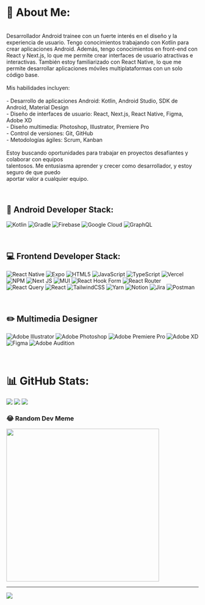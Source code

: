 # 💫 About Me:
<br>Desarrollador Android trainee con un fuerte interés en el diseño y la experiencia de usuario. Tengo conocimientos trabajando con Kotlin para crear aplicaciones Android. Además, tengo conocimientos en front-end con React y Next.js, lo que me permite crear interfaces de usuario atractivas e interactivas. También estoy familiarizado con React Native, lo que me permite desarrollar aplicaciones móviles multiplataformas con un solo código base.<br><br>Mis habilidades incluyen:<br><br>- Desarrollo de aplicaciones Android: Kotlin, Android Studio, SDK de Android, Material Design<br>- Diseño de interfaces de usuario: React, Next.js, React Native, Figma, Adobe XD<br>- Diseño multimedia: Photoshop, Illustrator, Premiere Pro<br>- Control de versiones: Git, GitHub<br>- Metodologías ágiles: Scrum, Kanban<br><br>Estoy buscando oportunidades para trabajar en proyectos desafiantes y colaborar con equipos<br>talentosos. Me entusiasma aprender y crecer como desarrollador, y estoy seguro de que puedo <br>aportar valor a cualquier equipo.

<br>

## 📱 Android Developer Stack:
![Kotlin](https://img.shields.io/badge/kotlin-%237F52FF.svg?style=for-the-badge&logo=kotlin&logoColor=white) ![Gradle](https://img.shields.io/badge/Gradle-02303A.svg?style=for-the-badge&logo=Gradle&logoColor=white) ![Firebase](https://img.shields.io/badge/firebase-%23039BE5.svg?style=for-the-badge&logo=firebase) ![Google Cloud](https://img.shields.io/badge/GoogleCloud-%234285F4.svg?style=for-the-badge&logo=google-cloud&logoColor=white)      ![GraphQL](https://img.shields.io/badge/-GraphQL-E10098?style=for-the-badge&logo=graphql&logoColor=white)

<br>


## 💻 Frontend Developer Stack:
 ![React Native](https://img.shields.io/badge/react_native-%2320232a.svg?style=for-the-badge&logo=react&logoColor=%2361DAFB) ![Expo](https://img.shields.io/badge/expo-1C1E24?style=for-the-badge&logo=expo&logoColor=#D04A37) ![HTML5](https://img.shields.io/badge/html5-%23E34F26.svg?style=for-the-badge&logo=html5&logoColor=white) ![JavaScript](https://img.shields.io/badge/javascript-%23323330.svg?style=for-the-badge&logo=javascript&logoColor=%23F7DF1E)  ![TypeScript](https://img.shields.io/badge/typescript-%23007ACC.svg?style=for-the-badge&logo=typescript&logoColor=white)   ![Vercel](https://img.shields.io/badge/vercel-%23000000.svg?style=for-the-badge&logo=vercel&logoColor=white) ![NPM](https://img.shields.io/badge/NPM-%23CB3837.svg?style=for-the-badge&logo=npm&logoColor=white) ![Next JS](https://img.shields.io/badge/Next-black?style=for-the-badge&logo=next.js&logoColor=white) ![MUI](https://img.shields.io/badge/MUI-%230081CB.svg?style=for-the-badge&logo=mui&logoColor=white) ![React Hook Form](https://img.shields.io/badge/React%20Hook%20Form-%23EC5990.svg?style=for-the-badge&logo=reacthookform&logoColor=white) ![React Router](https://img.shields.io/badge/React_Router-CA4245?style=for-the-badge&logo=react-router&logoColor=white) ![React Query](https://img.shields.io/badge/-React%20Query-FF4154?style=for-the-badge&logo=react%20query&logoColor=white) ![React](https://img.shields.io/badge/react-%2320232a.svg?style=for-the-badge&logo=react&logoColor=%2361DAFB) ![TailwindCSS](https://img.shields.io/badge/tailwindcss-%2338B2AC.svg?style=for-the-badge&logo=tailwind-css&logoColor=white) ![Yarn](https://img.shields.io/badge/yarn-%232C8EBB.svg?style=for-the-badge&logo=yarn&logoColor=white)    ![Notion](https://img.shields.io/badge/Notion-%23000000.svg?style=for-the-badge&logo=notion&logoColor=white) ![Jira](https://img.shields.io/badge/jira-%230A0FFF.svg?style=for-the-badge&logo=jira&logoColor=white) ![Postman](https://img.shields.io/badge/Postman-FF6C37?style=for-the-badge&logo=postman&logoColor=white)

 <br>

## ✏️ Multimedia Designer

![Adobe Illustrator](https://img.shields.io/badge/adobe%20illustrator-%23FF9A00.svg?style=for-the-badge&logo=adobe%20illustrator&logoColor=white) ![Adobe Photoshop](https://img.shields.io/badge/adobe%20photoshop-%2331A8FF.svg?style=for-the-badge&logo=adobe%20photoshop&logoColor=white) ![Adobe Premiere Pro](https://img.shields.io/badge/Adobe%20Premiere%20Pro-9999FF.svg?style=for-the-badge&logo=Adobe%20Premiere%20Pro&logoColor=white)  ![Adobe XD](https://img.shields.io/badge/Adobe%20XD-470137?style=for-the-badge&logo=Adobe%20XD&logoColor=#FF61F6)  ![Figma](https://img.shields.io/badge/figma-%23F24E1E.svg?style=for-the-badge&logo=figma&logoColor=white)  ![Adobe Audition](https://img.shields.io/badge/Adobe%20Audition-9999FF.svg?style=for-the-badge&logo=Adobe%20Audition&logoColor=white) 

<br>


# 📊 GitHub Stats:
![](https://github-readme-stats.vercel.app/api?username=jmosqb11&theme=react&hide_border=true&include_all_commits=true&count_private=true)
![](https://github-readme-streak-stats.herokuapp.com/?user=jmosqb11&theme=react&hide_border=true)
![](https://github-readme-stats.vercel.app/api/top-langs/?username=jmosqb11&theme=react&hide_border=true&include_all_commits=true&count_private=true&layout=compact)

### 😂 Random Dev Meme
<img src='https://randommeme-five.vercel.app/' style="height: 400px;"/>

---
[![](https://visitcount.itsvg.in/api?id=jmosqb11&icon=6&color=1)](https://visitcount.itsvg.in)

<!-- Proudly created with GPRM ( https://gprm.itsvg.in ) -->
